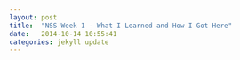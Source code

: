 ```yaml
---
layout: post
title:  "NSS Week 1 - What I Learned and How I Got Here"
date:   2014-10-14 10:55:41
categories: jekyll update
---
```


## 
